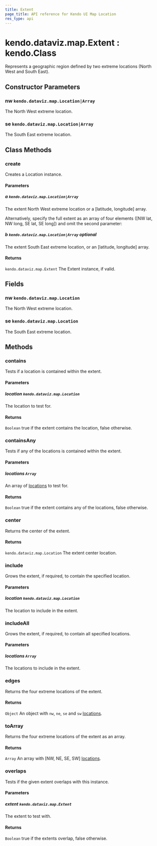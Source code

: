 ```yaml
---
title: Extent
page_title: API reference for Kendo UI Map Location
res_type: api
---
```


# kendo.dataviz.map.Extent : kendo.Class

Represents a geographic region defined by two extreme locations (North West and South East).

## Constructor Parameters

### nw `kendo.dataviz.map.Location|Array`
The North West extreme location.

### se `kendo.dataviz.map.Location|Array`
The South East extreme location.


## Class Methods

### create
Creates a Location instance.

#### Parameters

##### a `kendo.dataviz.map.Location|Array`
The extent North West extreme location or a [latitude, longitude] array.

Alternatively, specify the full extent as an array of four elements
([NW lat, NW long, SE lat, SE long]) and omit the second parameter:

##### b `kendo.dataviz.map.Location|Array` *optional*
The extent South East extreme location,
or an [latitude, longitude] array.

#### Returns
`kendo.dataviz.map.Extent` The Extent instance, if valid.


## Fields

### nw `kendo.dataviz.map.Location`
The North West extreme location.

### se `kendo.dataviz.map.Location`
The South East extreme location.


## Methods

### contains
Tests if a location is contained within the extent.

#### Parameters

##### location `kendo.dataviz.map.Location`
The location to test for.

#### Returns

`Boolean` true if the extent contains the location, false otherwise.


### containsAny
Tests if any of the locations is contained within the extent.

#### Parameters

##### locations `Array`
An array of [locations](/api/javascript/dataviz/map/location) to test for.

#### Returns

`Boolean` true if the extent contains any of the locations, false otherwise.


### center
Returns the center of the extent.

#### Returns

`kendo.dataviz.map.Location` The extent center location.


### include
Grows the extent, if required, to contain the specified location.

#### Parameters

##### location `kendo.dataviz.map.Location`
The location to include in the extent.


### includeAll
Grows the extent, if required, to contain all specified locations.

#### Parameters

##### locations `Array`
The locations to include in the extent.


### edges
Returns the four extreme locations of the extent.

#### Returns

`Object` An object with `nw`, `ne`, `se` and `sw` [locations](/api/javascript/dataviz/map/location).


### toArray
Returns the four extreme locations of the extent as an array.

#### Returns

`Array` An array with [NW, NE, SE, SW] [locations](/api/javascript/dataviz/map/location).


### overlaps
Tests if the given extent overlaps with this instance.

#### Parameters

##### extent `kendo.dataviz.map.Extent`
The extent to test with.

#### Returns

`Boolean` true if the extents overlap, false otherwise.


